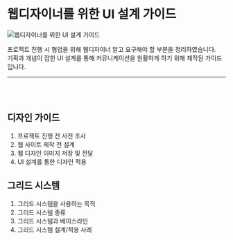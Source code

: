 # 웹디자이너를 위한 UI 설계 가이드


![웹디자이너를 위한 UI 설계 가이드](https://github.com/designens/UI-Design-Guide-for-Web-Designers/blob/master/main.jpg)<br>

프로젝트 진행 시 협업을 위해 웹디자이너 알고 요구해야 할 부분을 정리하였습니다. <br>
기획과 개념이 잡힌 UI 설계를 통해 커뮤니케이션을 원활하게 하기 위해 제작된 가이드 입니다.<br>

----------------------------------------------------------------------------------------------------------------------------
<br><br>

## 디자인 가이드
1. 프로젝트 진행 전 사전 조사
2. 웹 사이트 제작 전 설계
3. 웹 디자인 이미지 저장 및 전달
4. UI 설계를 통한 디자인 적용


## 그리드 시스템
1. 그리드 시스템을 사용하는 목적
2. 그리드 시스템 종류
3. 그리드 시스템과 베이스라인
4. 그리드 시스템 설계/적용 사례
